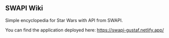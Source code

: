 ## SWAPI Wiki

Simple encyclopedia for Star Wars with API from SWAPI.

You can find the application deployed here:
https://swapi-gustaf.netlify.app/
